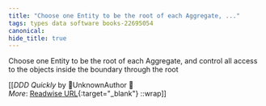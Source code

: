 ```yaml
---
title: "Choose one Entity to be the root of each Aggregate, ..."
tags: types data software books-22695054
canonical: 
hide_title: true
---
```


Choose one Entity to be the root of each Aggregate, and control all access to the objects inside the boundary through the root


[[<cite>_DDD Quickly_</cite> by UnknownAuthor 📕<br>
_More_: [Readwise URL](https://readwise.io/open/446271389){:target="_blank"}
::wrap]]